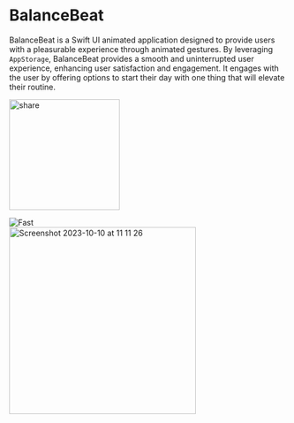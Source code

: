 # BalanceBeat

BalanceBeat is a Swift UI animated application designed to provide users with a pleasurable experience through animated gestures. By leveraging `AppStorage`, BalanceBeat provides a smooth and uninterrupted user experience, enhancing user satisfaction and engagement. It engages with the user by offering options to start their day with one thing that will elevate their routine.


  <img src="https://github.com/Magdalenaspace/SwiftUI-Apps/assets/96504344/46725e63-0af0-4a67-9ee1-ae3ae9f00d3b" alt="share" width="200">

![Fast](https://github.com/Magdalenaspace/SwiftUI-Apps/assets/96504344/69a5653a-e7bf-4a74-843c-928c3bed0483)  
<img width="338" alt="Screenshot 2023-10-10 at 11 11 26" src="https://github.com/Magdalenaspace/CryptoPulse-SwiftUI_app/assets/96504344/2e98731c-a1bf-4134-aac8-f2891e1148f7">
